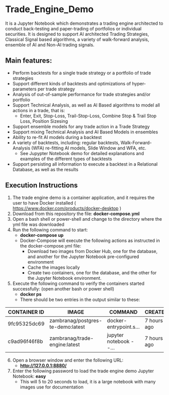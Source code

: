 # Trade_Engine_Demo
It is a Jupyter Notebook which demonstrates a trading engine architected to conduct back-testing and paper-trading of portfolios or individual securities. It is designed to support AI architected Trading Strategies, Classical Signal based algorithms, a variety of walk-forward analysis, ensemble of AI and Non-AI trading signals.

## Main features:
   - Perform backtests for a single trade strategy or a portfolio of trade strategies
   - Support different kinds of backtests and optimizations of hyper-parameters per trade strategy
   - Analysis of out-of-sample performance for trade strategies and/or portfolio
   - Support Technical Analysis, as well as AI Based algorithms to model all actions in a trade, that is:
      - Enter, Exit, Stop-Loss, Trail-Stop-Loss, Combine Stop & Trail Stop Loss, Position Sizesing
   - Support ensemble models for any trade action in a Trade Strategy
   - Support mixing Technical Analysis and AI Based Models in ensembles
   - Ability to re-fit AI models during a backtest
   - A variety of backtests, including: regular backtests, Walk-Forward-Analysis (WFA) re-fitting AI models, Slide Window and WFA, etc. 
      - See Jupypter Notebook demo for detailed explanations and examples of the different types of backtests 
   - Support persisting all information to execute a backtest in a Relational Database, as well as the results

## Execution Instructions

   1. The trade engine demo is a container application, and it requires the user to have Docker installed ( https://www.docker.com/products/docker-desktop )
   2. Download from this repository the file: **docker-compose.yml**
   3. Open a bash shell or power-shell and change to the directory where the yml file was downloaded
   4. Run the following command to start:
      - **docker-compose up**
      - Docker-Compose will execute the following actions as instructed in the docker-compose.yml file:
         - Download two images from Docker Hub, one for the database, and another for the Jupyter Notebook pre-configured environment
         - Cache the images locally
         - Create two containers, one for the database, and the other for the Jupyter Notebook environment. 
   5. Execute the following command to verify the containers started successfully: (open another bash or power shell)
      - **docker ps**
      - There should be two entries in the output similar to these:
      
| CONTAINER ID | IMAGE                           |     COMMAND           |   CREATED  |  STATUS    |     PORTS            |      NAMES                   |
| ------------ | ------------------------------- | ----------------------| -----------| ---------- | ---------------------| ---------------------------- |
| 9fc95325dc69 | zambranag/postgres-te-demo:latest| docker-entrypoint.s… | 7 hours ago| Up 7 hours| 0.0.0.0:7778->5432/tcp| deployment-postgress_db_1    |
| c9ad96f46f8b | zambranag/trade-engine:latest    | jupyter notebook --… | 7 hours ago| Up 7 hours| 0.0.0.0:8880->8888/tcp| deployment-trade_engine_jn_1 |

   6. Open a browser window and enter the following URL:
      - **http://127.0.0.1:8880/**
   7. Enter the following password to load the trade engine demo Jupyter Notebook: **easy**
      - This will 5 to 20 seconds to load, it is a large notebook with many images use for documentation
